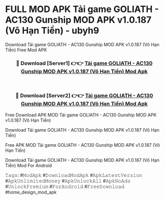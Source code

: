 # FULL MOD APK Tải game GOLIATH - AC130 Gunship MOD APK v1.0.187 (Vô Hạn Tiền) - ubyh9
Download Tải game GOLIATH - AC130 Gunship MOD APK v1.0.187 (Vô Hạn Tiền) Free Mod APK

<div align="center">
<h3>🔴 Download [Server1] 👉👉 <a href="https://apk-comot.site?title=Tải_game_GOLIATH_-_AC130_Gunship_MOD_APK_v1.0.187_(Vô_Hạn_Tiền)">Tải game GOLIATH - AC130 Gunship MOD APK v1.0.187 (Vô Hạn Tiền) Mod Apk</a></h3><br>

<h3>🔴 Download [Server2] 👉👉 <a href="https://apk-comot.site?title=Tải_game_GOLIATH_-_AC130_Gunship_MOD_APK_v1.0.187_(Vô_Hạn_Tiền)">Tải game GOLIATH - AC130 Gunship MOD APK v1.0.187 (Vô Hạn Tiền) Mod Apk</a></h3>
</div>


Free Download APK MOD Tải game GOLIATH - AC130 Gunship MOD APK v1.0.187 (Vô Hạn Tiền)

Download Tải game GOLIATH - AC130 Gunship MOD APK v1.0.187 (Vô Hạn Tiền) 

Free APK MOD Tải game GOLIATH - AC130 Gunship MOD APK v1.0.187 (Vô Hạn Tiền) 

Download Tải game GOLIATH - AC130 Gunship MOD APK v1.0.187 (Vô Hạn Tiền) Mod For Android

𝚃𝚊𝚐𝚜: #𝙼𝚘𝚍𝙰𝚙𝚔 #𝙳𝚘𝚠𝚗𝚕𝚘𝚊𝚍𝙼𝚘𝚍𝙰𝚙𝚔 #𝙰𝚙𝚔𝙻𝚊𝚝𝚎𝚜𝚝𝚅𝚎𝚛𝚜𝚒𝚘𝚗 #𝙰𝚙𝚔𝚄𝚗𝚕𝚒𝚖𝚒𝚝𝚎𝚍𝙼𝚘𝚗𝚎𝚢 #𝙰𝚙𝚔𝚄𝚗𝚕𝚘𝚌𝚔𝙰𝚕𝚕 #𝙰𝚙𝚔𝙽𝚘𝙰𝚍𝚜 #𝚄𝚗𝚕𝚘𝚌𝚔𝙿𝚛𝚎𝚖𝚒𝚞𝚖 #𝙵𝚘𝚛𝙰𝚗𝚍𝚛𝚘𝚒𝚍 #𝙵𝚛𝚎𝚎𝙳𝚘𝚠𝚗𝚕𝚘𝚊𝚍 #home_design_mod_apk